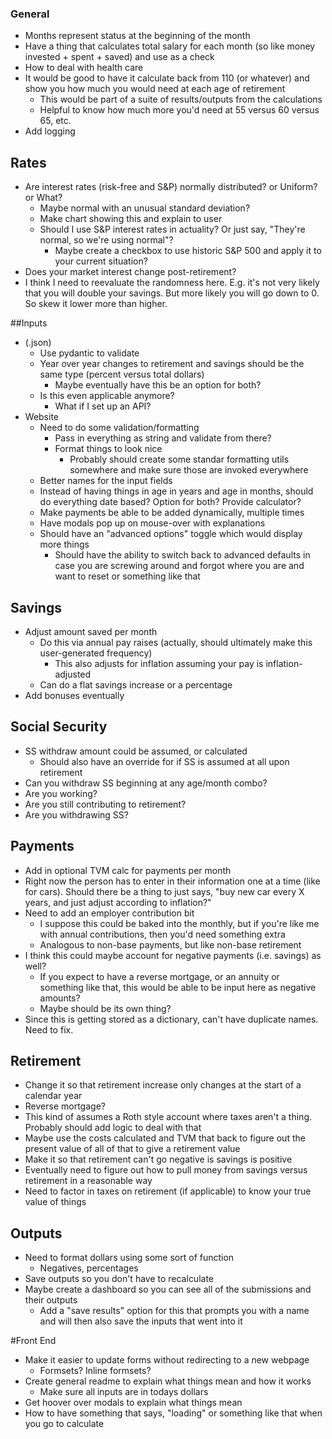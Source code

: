 ### General
- Months represent status at the beginning of the month
- Have a thing that calculates total salary for each month (so like money invested + spent + saved) and use as a check
- How to deal with health care
- It would be good to have it calculate back from 110 (or whatever) and show you how much you would need at each age of retirement
  - This would be part of a suite of results/outputs from the calculations
  - Helpful to know how much more you'd need at 55 versus 60 versus 65, etc.
- Add logging

## Rates
- Are interest rates (risk-free and S&P) normally distributed? or Uniform? or What?
  - Maybe normal with an unusual standard deviation?
  - Make chart showing this and explain to user
  - Should I use S&P interest rates in actuality? Or just say, "They're normal, so we're using normal"?
    - Maybe create a checkbox to use historic S&P 500 and apply it to your current situation?
- Does your market interest change post-retirement?
- I think I need to reevaluate the randomness here. E.g. it's not very likely that you will double your savings. But more likely you will go down to 0. So skew it lower more than higher.

##Inputs
- (.json)
  - Use pydantic to validate
  - Year over year changes to retirement and savings should be the same type (percent versus total dollars)
    - Maybe eventually have this be an option for both?
  - Is this even applicable anymore?
    - What if I set up an API?
- Website
  - Need to do some validation/formatting
    - Pass in everything as string and validate from there?
	- Format things to look nice
	  - Probably should create some standar formatting utils somewhere and make sure those are invoked everywhere
  - Better names for the input fields
  - Instead of having things in age in years and age in months, should do everything date based? Option for both? Provide calculator?
  - Make payments be able to be added dynamically, multiple times
  - Have modals pop up on mouse-over with explanations
  - Should have an "advanced options" toggle which would display more things
    - Should have the ability to switch back to advanced defaults in case you are screwing around and forgot where you are and want to reset or something like that

## Savings
- Adjust amount saved per month
  - Do this via annual pay raises (actually, should ultimately make this user-generated frequency)
    - This also adjusts for inflation assuming your pay is inflation-adjusted
  - Can do a flat savings increase or a percentage
- Add bonuses eventually

## Social Security
- SS withdraw amount could be assumed, or calculated
  - Should also have an override for if SS is assumed at all upon retirement
- Can you withdraw SS beginning at any age/month combo?
- Are you working?
- Are you still contributing to retirement?
- Are you withdrawing SS?

## Payments
- Add in optional TVM calc for payments per month
- Right now the person has to enter in their information one at a time (like for cars). Should there be a thing to just says, 
  "buy new car every X years, and just adjust according to inflation?"
- Need to add an employer contribution bit
  - I suppose this could be baked into the monthly, but if you're like me with annual contributions, then you'd need something extra
  - Analogous to non-base payments, but like non-base retirement
- I think this could maybe account for negative payments (i.e. savings) as well?
  - If you expect to have a reverse mortgage, or an annuity or something like that, this would be able to be input here as negative amounts?
  - Maybe should be its own thing?
- Since this is getting stored as a dictionary, can't have duplicate names. Need to fix.
  
## Retirement
- Change it so that retirement increase only changes at the start of a calendar year
- Reverse mortgage?
- This kind of assumes a Roth style account where taxes aren't a thing. Probably should add logic to deal with that
- Maybe use the costs calculated and TVM that back to figure out the present value of all of that to give a retirement value
- Make it so that retirement can't go negative is savings is positive
- Eventually need to figure out how to pull money from savings versus retirement in a reasonable way
- Need to factor in taxes on retirement (if applicable) to know your true value of things

## Outputs
- Need to format dollars using some sort of function
  - Negatives, percentages
- Save outputs so you don't have to recalculate
- Maybe create a dashboard so you can see all of the submissions and their outputs
  - Add a "save results" option for this that prompts you with a name and will then also save the inputs that went into it
  
#Front End
- Make it easier to update forms without redirecting to a new webpage
  - Formsets? Inline formsets?
- Create general readme to explain what things mean and how it works
  - Make sure all inputs are in todays dollars
- Get hoover over modals to explain what things mean
- How to have something that says, "loading" or something like that when you go to calculate